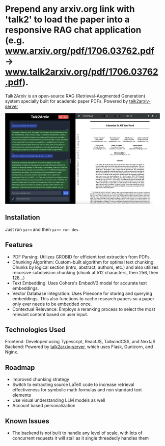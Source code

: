 # Prepend any arxiv.org link with 'talk2' to load the paper into a responsive RAG chat application (e.g. www.arxiv.org/pdf/1706.03762.pdf -> www.talk2arxiv.org/pdf/1706.03762.pdf).
Talk2Arxiv is an open-source RAG (Retrieval-Augmented Generation) system specially built for academic paper PDFs. Powered by [talk2arxiv-server](https://github.com/evanhu1/talk2arxiv-server)

![Screenshot](/images/screenshot.png?raw=true "Screenshot")

## Installation
Just run `yarn` and then `yarn run dev`.

## Features
- PDF Parsing: Utilizes GROBID for efficient text extraction from PDFs.
- Chunking Algorithm: Custom-built algorithm for optimal text chunking. Chunks by logical section (intro, abstract, authors, etc.) and also utilizes recursive subdivision chunking (chunk at 512 characters, then 256, then 128...)
- Text Embedding: Uses Cohere's EmbedV3 model for accurate text embeddings.
- Vector Database Integration: Uses Pinecone for storing and querying embeddings. This also functions to cache research papers so a paper only ever needs to be embedded once.
- Contextual Relevance: Employs a reranking process to select the most relevant content based on user input.

## Technologies Used
Frontend: Developed using Typescript, ReactJS, TailwindCSS, and NextJS.
Backend: Powered by [talk2arxiv-server](https://github.com/evanhu1/talk2arxiv-server), which uses Flask, Gunicorn, and Nginx.

## Roadmap
- Improved chunking strategy
- Switch to extracting source LaTeX code to increase retrieval effectiveness for symbolic math formulas and non standard text elements
- Use visual understanding LLM models as well
- Account based personalization

## Known Issues
- The backend is not built to handle any level of scale, with lots of concurrent requests it will stall as it single threadedly handles them
  
